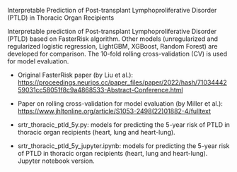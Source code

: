 Interpretable Prediction of Post-transplant Lymphoproliferative Disorder (PTLD) in Thoracic Organ Recipients

Interpretable prediction of Post-transplant Lymphoproliferative Disorder (PTLD) based on FasterRisk algorithm. Other models (unregularized and regularized logistic regression, LightGBM, XGBoost, Random Forest) are developed for comparison. The 10-fold rolling cross-validation (CV) is used for model evaluation.

- Original FasterRisk paper (by Liu et al.): https://proceedings.neurips.cc/paper_files/paper/2022/hash/7103444259031cc58051f8c9a4868533-Abstract-Conference.html 

- Paper on rolling cross-validation for model evaluation (by Miller et al.): https://www.jhltonline.org/article/S1053-2498(22)01882-4/fulltext

- srtr_thoracic_ptld_5y.py: models for predicting the 5-year risk of PTLD in thoracic organ recipients (heart, lung and heart-lung).
- srtr_thoracic_ptld_5y_jupyter.ipynb: models for predicting the 5-year risk of PTLD in thoracic organ recipients (heart, lung and heart-lung). Jupyter notebook version.
